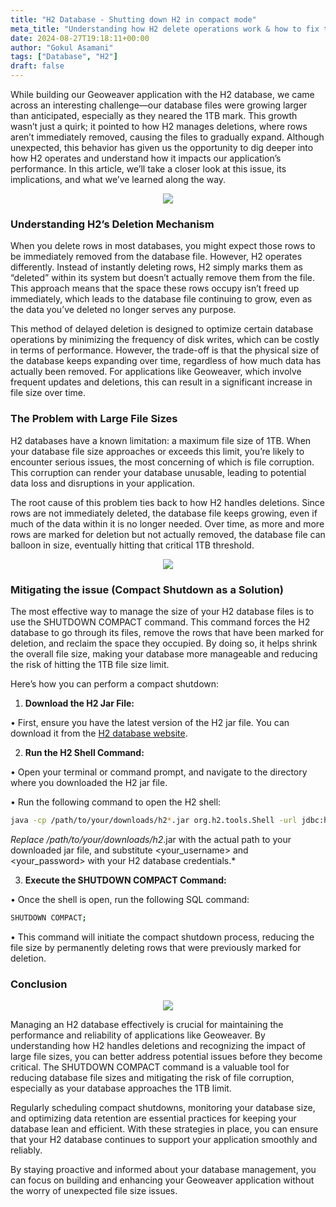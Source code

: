 ```yaml
---
title: "H2 Database - Shutting down H2 in compact mode"
meta_title: "Understanding how H2 delete operations work & how to fix them"
date: 2024-08-27T19:18:11+00:00
author: "Gokul Asamani"
tags: ["Database", "H2"]
draft: false
---
```


While building our Geoweaver application with the H2 database, we came across an interesting challenge—our database files were growing larger than anticipated, especially as they neared the 1TB mark. This growth wasn’t just a quirk; it pointed to how H2 manages deletions, where rows aren’t immediately removed, causing the files to gradually expand. Although unexpected, this behavior has given us the opportunity to dig deeper into how H2 operates and understand how it impacts our application’s performance. In this article, we’ll take a closer look at this issue, its implications, and what we’ve learned along the way.

<p align="center">
  <img src="https://media1.tenor.com/m/7JZpwTzoMHUAAAAC/files-are-too-powerful-discord-meme.gif" />
</p>


###  Understanding H2’s Deletion Mechanism


When you delete rows in most databases, you might expect those rows to be immediately removed from the database file. However, H2 operates differently. Instead of instantly deleting rows, H2 simply marks them as “deleted” within its system but doesn’t actually remove them from the file. This approach means that the space these rows occupy isn’t freed up immediately, which leads to the database file continuing to grow, even as the data you’ve deleted no longer serves any purpose.



This method of delayed deletion is designed to optimize certain database operations by minimizing the frequency of disk writes, which can be costly in terms of performance. However, the trade-off is that the physical size of the database keeps expanding over time, regardless of how much data has actually been removed. For applications like Geoweaver, which involve frequent updates and deletions, this can result in a significant increase in file size over time.

### The Problem with Large File Sizes

H2 databases have a known limitation: a maximum file size of 1TB. When your database file size approaches or exceeds this limit, you’re likely to encounter serious issues, the most concerning of which is file corruption. This corruption can render your database unusable, leading to potential data loss and disruptions in your application.

The root cause of this problem ties back to how H2 handles deletions. Since rows are not immediately deleted, the database file keeps growing, even if much of the data within it is no longer needed. Over time, as more and more rows are marked for deletion but not actually removed, the database file can balloon in size, eventually hitting that critical 1TB threshold.

<p align="center">
  <img src="https://media1.tenor.com/m/bWXbqht-I_UAAAAC/weve-got-a-big-problem-butters-stotch.gif" />
</p>

### Mitigating the issue (**Compact Shutdown as a Solution**)

The most effective way to manage the size of your H2 database files is to use the SHUTDOWN COMPACT command. This command forces the H2 database to go through its files, remove the rows that have been marked for deletion, and reclaim the space they occupied. By doing so, it helps shrink the overall file size, making your database more manageable and reducing the risk of hitting the 1TB file size limit.

Here’s how you can perform a compact shutdown:
1. **Download the H2 Jar File:**

•  First, ensure you have the latest version of the H2 jar file. You can download it from the [H2 database website](https://www.h2database.com/html/download.html).

2. **Run the H2 Shell Command:**

•  Open your terminal or command prompt, and navigate to the directory where you downloaded the H2 jar file.

•  Run the following command to open the H2 shell:
```sh
java -cp /path/to/your/downloads/h2*.jar org.h2.tools.Shell -url jdbc:h2:/home/chetana/h2/gw -user <your_username> -password <your_password>
```

*Replace /path/to/your/downloads/h2*.jar with the actual path to your downloaded jar file, and substitute <your_username> and <your_password> with your H2 database credentials.*

3. **Execute the SHUTDOWN COMPACT Command:**

•  Once the shell is open, run the following SQL command:
```sh
SHUTDOWN COMPACT;
```
•  This command will initiate the compact shutdown process, reducing the file size by permanently deleting rows that were previously marked for deletion.


### Conclusion

<p align="center">
  <img src="https://media.tenor.com/-3Ti0gHl1wAAAAAi/voroskereszt-redcross.gif" />
</p>

Managing an H2 database effectively is crucial for maintaining the performance and reliability of applications like Geoweaver. By understanding how H2 handles deletions and recognizing the impact of large file sizes, you can better address potential issues before they become critical. The SHUTDOWN COMPACT command is a valuable tool for reducing database file sizes and mitigating the risk of file corruption, especially as your database approaches the 1TB limit.

Regularly scheduling compact shutdowns, monitoring your database size, and optimizing data retention are essential practices for keeping your database lean and efficient. With these strategies in place, you can ensure that your H2 database continues to support your application smoothly and reliably.

By staying proactive and informed about your database management, you can focus on building and enhancing your Geoweaver application without the worry of unexpected file size issues.
